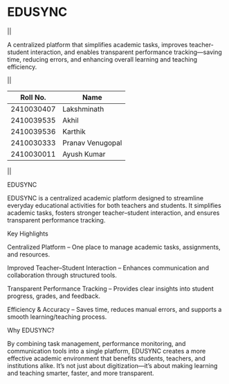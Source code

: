 # EDUSYNC
||

A centralized platform that simplifies academic tasks, improves teacher-student interaction, and enables transparent performance tracking—saving time, reducing errors, and enhancing overall learning and teaching efficiency.

||

 
| Roll No.   | Name             |
|------------|------------------|
| 2410030407 | Lakshminath      |
| 2410039535 | Akhil            |
| 2410039536 | Karthik          |
| 2410030333 | Pranav Venugopal |
| 2410030011 | Ayush Kumar      |

||

EDUSYNC

EDUSYNC is a centralized academic platform designed to streamline everyday educational activities for both teachers and students. It simplifies academic tasks, fosters stronger teacher–student interaction, and ensures transparent performance tracking.

 Key Highlights

Centralized Platform – One place to manage academic tasks, assignments, and resources.

Improved Teacher–Student Interaction – Enhances communication and collaboration through structured tools.

Transparent Performance Tracking – Provides clear insights into student progress, grades, and feedback.

Efficiency & Accuracy – Saves time, reduces manual errors, and supports a smooth learning/teaching process.

 Why EDUSYNC?

By combining task management, performance monitoring, and communication tools into a single platform, EDUSYNC creates a more effective academic environment that benefits students, teachers, and institutions alike. It’s not just about digitization—it’s about making learning and teaching smarter, faster, and more transparent.